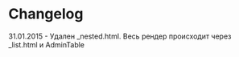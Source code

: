 # Changelog

31.01.2015 - Удален _nested.html. Весь рендер происходит через _list.html и AdminTable
